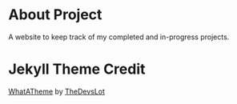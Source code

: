 # About Project
A website to keep track of my completed and in-progress projects.

# Jekyll Theme Credit
[WhatATheme](https://github.com/thedevslot/WhatATheme) by [TheDevsLot](https://github.com/thedevslot)